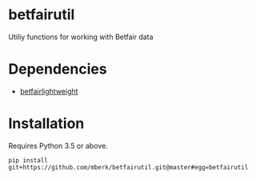 # betfairutil

Utiliy functions for working with Betfair data

# Dependencies

* [betfairlightweight](https://github.com/liampauling/betfair)

# Installation

Requires Python 3.5 or above.

```
pip install git+https://github.com/mberk/betfairutil.git@master#egg=betfairutil
```

